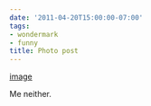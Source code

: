 ```yaml
---
date: '2011-04-20T15:00:00-07:00'
tags:
- wondermark
- funny
title: Photo post
---
```


[image](/img/2011-04-20-photo-post/b2f9e983ea6db670ce814a611e2c85db2dc79b3111bacd0190aa414ba0393b6e.gif)

Me neither.
